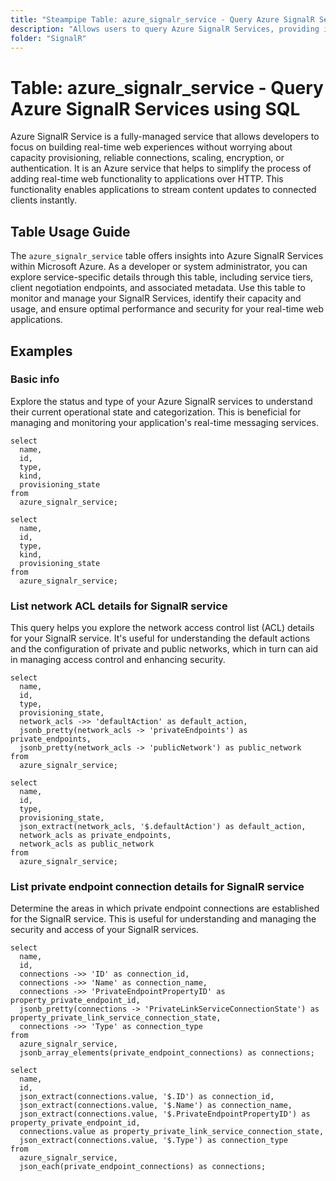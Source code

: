 ```yaml
---
title: "Steampipe Table: azure_signalr_service - Query Azure SignalR Services using SQL"
description: "Allows users to query Azure SignalR Services, providing insights into real-time web functionality for applications."
folder: "SignalR"
---
```


# Table: azure_signalr_service - Query Azure SignalR Services using SQL

Azure SignalR Service is a fully-managed service that allows developers to focus on building real-time web experiences without worrying about capacity provisioning, reliable connections, scaling, encryption, or authentication. It is an Azure service that helps to simplify the process of adding real-time web functionality to applications over HTTP. This functionality enables applications to stream content updates to connected clients instantly.

## Table Usage Guide

The `azure_signalr_service` table offers insights into Azure SignalR Services within Microsoft Azure. As a developer or system administrator, you can explore service-specific details through this table, including service tiers, client negotiation endpoints, and associated metadata. Use this table to monitor and manage your SignalR Services, identify their capacity and usage, and ensure optimal performance and security for your real-time web applications.

## Examples

### Basic info
Explore the status and type of your Azure SignalR services to understand their current operational state and categorization. This is beneficial for managing and monitoring your application's real-time messaging services.

```sql+postgres
select
  name,
  id,
  type,
  kind,
  provisioning_state
from
  azure_signalr_service;
```

```sql+sqlite
select
  name,
  id,
  type,
  kind,
  provisioning_state
from
  azure_signalr_service;
```

### List network ACL details for SignalR service
This query helps you explore the network access control list (ACL) details for your SignalR service. It's useful for understanding the default actions and the configuration of private and public networks, which in turn can aid in managing access control and enhancing security.

```sql+postgres
select
  name,
  id,
  type,
  provisioning_state,
  network_acls ->> 'defaultAction' as default_action,
  jsonb_pretty(network_acls -> 'privateEndpoints') as private_endpoints,
  jsonb_pretty(network_acls -> 'publicNetwork') as public_network
from
  azure_signalr_service;
```

```sql+sqlite
select
  name,
  id,
  type,
  provisioning_state,
  json_extract(network_acls, '$.defaultAction') as default_action,
  network_acls as private_endpoints,
  network_acls as public_network
from
  azure_signalr_service;
```

### List private endpoint connection details for SignalR service
Determine the areas in which private endpoint connections are established for the SignalR service. This is useful for understanding and managing the security and access of your SignalR services.

```sql+postgres
select
  name,
  id,
  connections ->> 'ID' as connection_id,
  connections ->> 'Name' as connection_name,
  connections ->> 'PrivateEndpointPropertyID' as property_private_endpoint_id,
  jsonb_pretty(connections -> 'PrivateLinkServiceConnectionState') as property_private_link_service_connection_state,
  connections ->> 'Type' as connection_type
from
  azure_signalr_service,
  jsonb_array_elements(private_endpoint_connections) as connections;
```

```sql+sqlite
select
  name,
  id,
  json_extract(connections.value, '$.ID') as connection_id,
  json_extract(connections.value, '$.Name') as connection_name,
  json_extract(connections.value, '$.PrivateEndpointPropertyID') as property_private_endpoint_id,
  connections.value as property_private_link_service_connection_state,
  json_extract(connections.value, '$.Type') as connection_type
from
  azure_signalr_service,
  json_each(private_endpoint_connections) as connections;
```